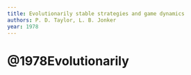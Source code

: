 ```yaml
---
title: Evolutionarily stable strategies and game dynamics
authors: P. D. Taylor, L. B. Jonker
year: 1978
---
```

# @1978Evolutionarily

